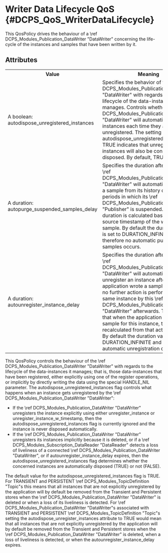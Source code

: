 Writer Data Lifecycle QoS              {#DCPS_QoS_WriterDataLifecycle}
=========================

This QosPolicy drives the behaviour of a \ref DCPS_Modules_Publication_DataWriter "DataWriter" concerning the life-cycle of
the instances and samples that have been written by it.

Attributes
----------
<table>
    <tr>
        <th>Value</th>
        <th>Meaning</th>
        <th>Concerns</th>
        <th>RxO</th>
        <th>Changeable</th>
    </tr>
    <tr>
        <td>
            A boolean:<br/>
            autodispose_unregistered_instances
        </td>
        <td>
            Specifies the behavior of the
            \ref DCPS_Modules_Publication_DataWriter "DataWriter" with regards to the
            lifecycle of the data-instances it
            manages.
            Controls whether a \ref DCPS_Modules_Publication_DataWriter "DataWriter" will
            automatically dispose instances each
            time they are unregistered. The
            setting autodispose_unregistered_instances = TRUE indicates that
            unregistered instances will also be
            considered disposed. By default,
            TRUE.
        </td>
        <td rowspan="3">
             \ref DCPS_Modules_Publication_DataWriter "DataWriter"
        </td>
        <td rowspan="3">N/A</td>
        <td rowspan="3">Yes</td>
    </tr>
    <tr>
        <td>
            A duration:<br/>
            autopurge_suspended_samples_delay
        </td>
        <td>
            Specifies the duration after which the \ref DCPS_Modules_Publication_DataWriter "DataWriter" will automatically remove a sample from its history during periods in which its \ref DCPS_Modules_Publication "Publisher" is suspended. This duration is calculated based on the source timestamp of the written sample. By default the duration value is set to DURATION_INFINITE and therefore no automatic purging of samples occurs.
        </td>
    </tr>
    <tr>
        <td>
            A duration:<br/>
            autounregister_instance_delay
        </td>
        <td>
            Specifies the duration after which the \ref DCPS_Modules_Publication_DataWriter "DataWriter" will automatically unregister an instance after the application wrote a sample for it and no further action is performed on the same instance by this \ref DCPS_Modules_Publication_DataWriter "DataWriter" afterwards. This means that when the application writes a new sample for this instance, the duration is recalculated from that action onwards. By default the duration value is DURATION_INFINITE and therefore no automatic unregistration occurs.
        </td>
    </tr>
</table>

This QosPolicy controls the behaviour of the \ref DCPS_Modules_Publication_DataWriter "DataWriter" with regards to the lifecycle of the data-instances it manages; that is, those data-instances that have been registered, either explicitly using one of the register operations, or implicitly by directly writing the data using the special HANDLE_NIL parameter. The autodispose_unregistered_instances flag controls what happens when an instance gets unregistered by the \ref DCPS_Modules_Publication_DataWriter "DataWriter":

- If the \ref DCPS_Modules_Publication_DataWriter "DataWriter" unregisters the instance explicitly using either unregister_instance or unregister_instance_w_timestamp, then the autodispose_unregistered_instances flag is currently ignored and the instance is never disposed automatically.
- If the \ref DCPS_Modules_Publication_DataWriter "DataWriter" unregisters its instances implicitly because it is deleted, or if a \ref DCPS_Modules_Subscription_DataReader "DataReader" detects a loss of liveliness of a connected \ref DCPS_Modules_Publication_DataWriter "DataWriter", or if autounregister_instance_delay expires, then the autodispose_unregistered_instances flag determines whether the concerned instances are automatically disposed (TRUE) or not (FALSE).


The default value for the autodispose_unregistered_instances flag is TRUE. For TRANSIENT and PERSISTENT \ref DCPS_Modules_TopicDefinition "Topic"s this means that all instances that
are not explicitly unregistered by the application will by default be removed from the Transient and Persistent stores when the \ref DCPS_Modules_Publication_DataWriter "DataWriter" is deleted or when a loss of its liveliness is detected. For \ref DCPS_Modules_Publication_DataWriter "DataWriter"s associated with TRANSIENT and PERSISTENT \ref DCPS_Modules_TopicDefinition "Topic"s setting the autodispose_unregister_instances attribute to TRUE would mean that all instances that are not explicitly unregistered by the application will by default be removed from the Transient and Persistent stores when the \ref DCPS_Modules_Publication_DataWriter "DataWriter" is deleted, when a loss of liveliness is detected, or when the
autounregister_instance_delay expires.


